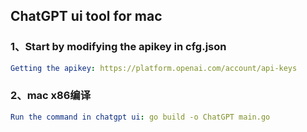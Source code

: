 ## ChatGPT ui tool for mac
### 1、Start by modifying the apikey in cfg.json
```yaml
Getting the apikey: https://platform.openai.com/account/api-keys
```
### 2、mac x86编译
```yaml
Run the command in chatgpt ui: go build -o ChatGPT main.go
```